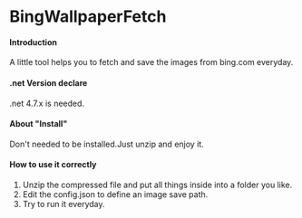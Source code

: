 # BingWallpaperFetch

#### Introduction
A little tool helps you to fetch and save the images from bing.com everyday.

#### .net Version declare
.net 4.7.x is needed.


#### About "Install"
Don't needed to be installed.Just unzip and enjoy it.

#### How to use it correctly
1.  Unzip the compressed file and put all things inside into a folder you like.
2.  Edit the config.json to define an image save path.
3.  Try to run it everyday.